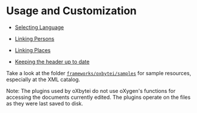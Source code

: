 # Usage and Customization #

- [Selecting Language](xmllang.md)
- [Linking Persons](personography.md)
- [Linking Places](geography.md)

- [Keeping the header up to date](updateHeader.md)


Take a look at the folder
[`frameworks/oxbytei/samples`](frameworks/oxbytei/samples)
for sample resources, especially at the XML catalog.


Note: The plugins used by oXbytei do not use oXygen's functions for
accessing the documents currently edited. The plugins operate on the
files as they were last saved to disk.
